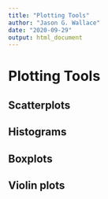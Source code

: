 ```yaml
---
title: "Plotting Tools"
author: "Jason G. Wallace"
date: "2020-09-29"
output: html_document
---
```





# Plotting Tools

## Scatterplots
## Histograms
## Boxplots
## Violin plots
